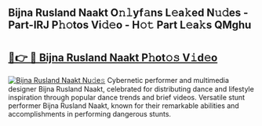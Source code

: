 ## Bijna Rusland Naakt O𝚗𝚕yf𝚊ns L𝚎a𝚔ed N𝚞𝚍es - Part-IRJ P𝚑𝚘tos Vi𝚍𝚎o - H𝚘𝚝 Part L𝚎a𝚔s QMghu

# <h2><a href="http://kf5ny1h.oniu.top/?m=Bijna+Rusland+Naakt">🔗👉 🔴 Bijna Rusland Naakt P𝚑ot𝚘𝚜 V𝚒d𝚎o</a></h2>

[![Bijna Rusland Naakt Nu𝚍e𝚜](https://i.imgur.com/0qMVB7G.gif)](http://kf5ny1h.oniu.top/?m=Bijna+Rusland+Naakt)
Cybernetic performer and multimedia designer Bijna Rusland Naakt, celebrated for distributing dance and lifestyle inspiration through popular dance trends and brief videos. Versatile stunt performer Bijna Rusland Naakt, known for their remarkable abilities and accomplishments in performing dangerous stunts.  
